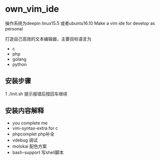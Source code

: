 # own_vim_ide
操作系统为deepin linux15.5 或者ubuntu16.10
Make a vim ide for develop as personal

打造自己高效的文本编辑器，主要目标语言为
- c
- php
- golang
- python


## 安装步骤
1 ./init.sh
提示报错后按回车继续


## 安装内容解释
* you complete me 
* vim-syntax-extra for c 
* phpcomplet php补全
* vdebug 调试
* molokai 配色方案
* bash-support 写shell脚本





